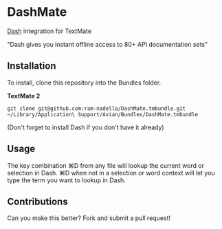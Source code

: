 # DashMate

[Dash](http://kapeli.com/dash) integration for TextMate

"Dash gives you instant offline access to 80+ API documentation sets"

## Installation

To install, clone this repository into the Bundles folder.

**TextMate 2**
```
git clone git@github.com:ram-nadella/DashMate.tmbundle.git ~/Library/Application\ Support/Avian/Bundles/DashMate.tmbundle
```

(Don't forget to install Dash if you don't have it already)

## Usage

The key combination ⌘D from any file will lookup the current word or selection in Dash. ⌘D when not in a selection or word context will let you type the term you want to lookup in Dash.

## Contributions

Can you make this better? Fork and submit a pull request!
